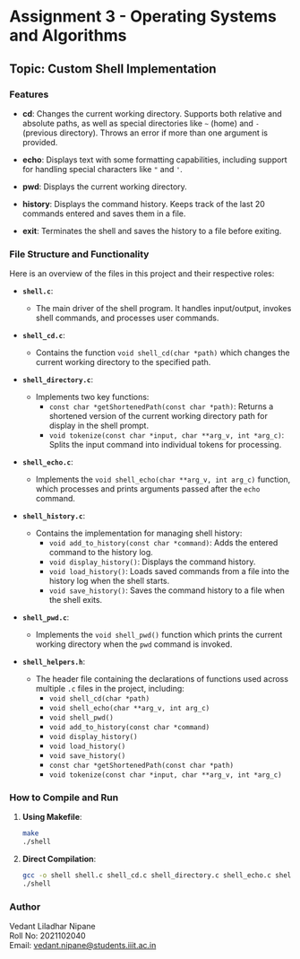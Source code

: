 # Assignment 3 - Operating Systems and Algorithms

## Topic: Custom Shell Implementation

### Features

- **cd**: Changes the current working directory. Supports both relative and absolute paths, as well as special directories like `~` (home) and `-` (previous directory). Throws an error if more than one argument is provided.
  
- **echo**: Displays text with some formatting capabilities, including support for handling special characters like `"` and `'`.

- **pwd**: Displays the current working directory.

- **history**: Displays the command history. Keeps track of the last 20 commands entered and saves them in a file.

- **exit**: Terminates the shell and saves the history to a file before exiting.

### File Structure and Functionality

Here is an overview of the files in this project and their respective roles:

- **`shell.c`**:
  - The main driver of the shell program. It handles input/output, invokes shell commands, and processes user commands.
  
- **`shell_cd.c`**:
  - Contains the function `void shell_cd(char *path)` which changes the current working directory to the specified path.
  
- **`shell_directory.c`**:
  - Implements two key functions:
    - `const char *getShortenedPath(const char *path)`: Returns a shortened version of the current working directory path for display in the shell prompt.
    - `void tokenize(const char *input, char **arg_v, int *arg_c)`: Splits the input command into individual tokens for processing.
  
- **`shell_echo.c`**:
  - Implements the `void shell_echo(char **arg_v, int arg_c)` function, which processes and prints arguments passed after the `echo` command.

- **`shell_history.c`**:
  - Contains the implementation for managing shell history:
    - `void add_to_history(const char *command)`: Adds the entered command to the history log.
    - `void display_history()`: Displays the command history.
    - `void load_history()`: Loads saved commands from a file into the history log when the shell starts.
    - `void save_history()`: Saves the command history to a file when the shell exits.
    
- **`shell_pwd.c`**:
  - Implements the `void shell_pwd()` function which prints the current working directory when the `pwd` command is invoked.

- **`shell_helpers.h`**:
  - The header file containing the declarations of functions used across multiple `.c` files in the project, including:
    - `void shell_cd(char *path)`
    - `void shell_echo(char **arg_v, int arg_c)`
    - `void shell_pwd()`
    - `void add_to_history(const char *command)`
    - `void display_history()`
    - `void load_history()`
    - `void save_history()`
    - `const char *getShortenedPath(const char *path)`
    - `void tokenize(const char *input, char **arg_v, int *arg_c)`

### How to Compile and Run

1. **Using Makefile**:
    ```bash
    make
    ./shell
    ```

2. **Direct Compilation**:
    ```bash
    gcc -o shell shell.c shell_cd.c shell_directory.c shell_echo.c shell_history.c shell_pwd.c
    ./shell
    ```

### Author
Vedant Liladhar Nipane  
Roll No: 2021102040  
Email: vedant.nipane@students.iiit.ac.in
